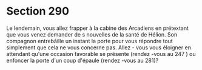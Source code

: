 # Section 290

Le lendemain, vous allez frapper à la cabine des Arcadiens en
prétextant que vous venez demander de s nouvelles de la santé de
Hélion. Son compagnon entrebâille un instant la porte pour vous
répondre tout simplement que cela ne vous concerne pas. Allez -
vous vous éloigner en attendant qu'une occasion favorable se
présente (rendez -vous au 247 ) ou enfoncer la porte d'un coup
d'épaule (rendez -vous au 281)?